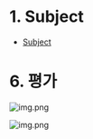 # 1. Subject
- [Subject](https://github.com/hotkimho/42cursus/blob/master/gnl/reference/get_next_line_subject.pdf)

# 6. 평가
![img.png](./evaluation/printf_eval_1.png)

![img.png](./evaluation/printf_eval_2.png)